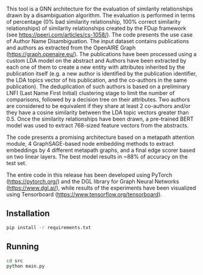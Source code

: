 This tool is a GNN architecture for the evaluation of similarity relationships drawn by a disambiguation algorithm. The evaluation is performed in terms of percentage (0% bad similarity relationship, 100% correct similarity relationships) of similarity relationships created by the FDup framework (see https://peerj.com/articles/cs-1058/). The code presents the use case of Author Name Disambiguation.
The input dataset contains publications and authors as extracted from the OpenAIRE Graph (https://graph.openaire.eu/). The publications have been processed using a custom LDA model on the abstract and Authors have been extracted by each one of them to create a new entity with attributes inherited by the publication itself (e.g. a new author is identified by the publication identifier, the LDA topics vector of his publication, and the co-authors in the same publication). The deduplication of such authors is based on a preliminary LNFI (Last Name First Initial) clustering stage to limit the number of comparisons, followed by a decision tree on their attributes. Two authors are considered to be equivalent if they share at least 2 co-authors and/or they have a cosine similarity between the LDA topic vectors greater than 0.5. Once the similarity relationships have been drawn, a pre-trained BERT model was used to extract 768-sized feature vectors from the abstracts.

The code presents a promising architecture based on a metapath attention module, 4 GraphSAGE-based node embedding methods to extract embeddings by 4 different metapath graphs, and a final edge scorer based on two linear layers. The best model results in ~88% of accuracy on the test set.

The entire code in this release has been developed using PyTorch (https://pytorch.org/) and the DGL library for Graph Neural Networks (https://www.dgl.ai/), while results of the experiments have been visualized using Tensorboard (https://www.tensorflow.org/tensorboard).

## Installation
```bash
pip install -r requirements.txt
```
## Running
```bash
cd src
python main.py 
```
